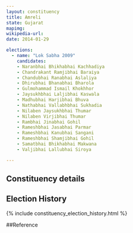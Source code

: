 ```yaml
---
layout: constituency
title: Amreli
state: Gujarat
mapimg: 
wikipedia-url: 
date: 2014-01-29

elections: 
  - name: "Lok Sabha 2009"
    candidates: 
    - Naranbhai Bhikhabhai Kachhadiya 
    - Chandrakant Ramjibhai Baraiya 
    - Chandubhai Ranabhai Aslaliya 
    - Dhirubhai Bhanabhai Bharola 
    - Gulmohammad Ismail Khokhhor 
    - Jaysukhbhai Laljibhai Kaswala 
    - Madhubhai Harjibhai Bhuva 
    - Nathabhai Vallabhbhai Sukhadia 
    - Nilaben Jaysukhbhai Thumar 
    - Nilaben Virjibhai Thumar 
    - Rambhai Jinabhai Gohil 
    - Rameshbhai Jasabhai Parmar 
    - Rameshbhai Kanubhai Sangani 
    - Rameshbhai Shamjibhai Gohil 
    - Samatbhai Bhikhabhai Makwana 
    - Valjibhai Lallubhai Siroya 

---
```

## Constituency details


## Election History
{% include constituency_election_history.html %}

##Reference
